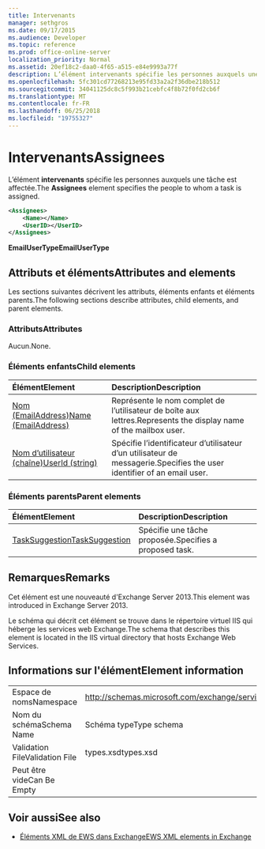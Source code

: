 ```yaml
---
title: Intervenants
manager: sethgros
ms.date: 09/17/2015
ms.audience: Developer
ms.topic: reference
ms.prod: office-online-server
localization_priority: Normal
ms.assetid: 20ef18c2-daa0-4f65-a515-e84e9993a77f
description: L’élément intervenants spécifie les personnes auxquels une tâche est affectée.
ms.openlocfilehash: 5fc301cd77268213e95fd33a2a2f36dbe218b512
ms.sourcegitcommit: 34041125dc8c5f993b21cebfc4f8b72f0fd2cb6f
ms.translationtype: MT
ms.contentlocale: fr-FR
ms.lasthandoff: 06/25/2018
ms.locfileid: "19755327"
---
```

# <a name="assignees"></a><span data-ttu-id="615b5-103">Intervenants</span><span class="sxs-lookup"><span data-stu-id="615b5-103">Assignees</span></span>

<span data-ttu-id="615b5-104">L’élément **intervenants** spécifie les personnes auxquels une tâche est affectée.</span><span class="sxs-lookup"><span data-stu-id="615b5-104">The **Assignees** element specifies the people to whom a task is assigned.</span></span> 
  
```XML
<Assignees>
    <Name></Name>
    <UserID></UserID>
</Assignees>
```

 <span data-ttu-id="615b5-105">**EmailUserType**</span><span class="sxs-lookup"><span data-stu-id="615b5-105">**EmailUserType**</span></span>
## <a name="attributes-and-elements"></a><span data-ttu-id="615b5-106">Attributs et éléments</span><span class="sxs-lookup"><span data-stu-id="615b5-106">Attributes and elements</span></span>

<span data-ttu-id="615b5-107">Les sections suivantes décrivent les attributs, éléments enfants et éléments parents.</span><span class="sxs-lookup"><span data-stu-id="615b5-107">The following sections describe attributes, child elements, and parent elements.</span></span>
  
### <a name="attributes"></a><span data-ttu-id="615b5-108">Attributs</span><span class="sxs-lookup"><span data-stu-id="615b5-108">Attributes</span></span>

<span data-ttu-id="615b5-109">Aucun.</span><span class="sxs-lookup"><span data-stu-id="615b5-109">None.</span></span>
  
### <a name="child-elements"></a><span data-ttu-id="615b5-110">Éléments enfants</span><span class="sxs-lookup"><span data-stu-id="615b5-110">Child elements</span></span>

|<span data-ttu-id="615b5-111">**Élément**</span><span class="sxs-lookup"><span data-stu-id="615b5-111">**Element**</span></span>|<span data-ttu-id="615b5-112">**Description**</span><span class="sxs-lookup"><span data-stu-id="615b5-112">**Description**</span></span>|
|:-----|:-----|
|[<span data-ttu-id="615b5-113">Nom (EmailAddress)</span><span class="sxs-lookup"><span data-stu-id="615b5-113">Name (EmailAddress)</span></span>](name-emailaddress.md) <br/> |<span data-ttu-id="615b5-114">Représente le nom complet de l’utilisateur de boîte aux lettres.</span><span class="sxs-lookup"><span data-stu-id="615b5-114">Represents the display name of the mailbox user.</span></span>  <br/> |
|[<span data-ttu-id="615b5-115">Nom d’utilisateur (chaîne)</span><span class="sxs-lookup"><span data-stu-id="615b5-115">UserId (string)</span></span>](userid-string.md) <br/> |<span data-ttu-id="615b5-116">Spécifie l’identificateur d’utilisateur d’un utilisateur de messagerie.</span><span class="sxs-lookup"><span data-stu-id="615b5-116">Specifies the user identifier of an email user.</span></span>  <br/> |
   
### <a name="parent-elements"></a><span data-ttu-id="615b5-117">Éléments parents</span><span class="sxs-lookup"><span data-stu-id="615b5-117">Parent elements</span></span>

|<span data-ttu-id="615b5-118">**Élément**</span><span class="sxs-lookup"><span data-stu-id="615b5-118">**Element**</span></span>|<span data-ttu-id="615b5-119">**Description**</span><span class="sxs-lookup"><span data-stu-id="615b5-119">**Description**</span></span>|
|:-----|:-----|
|[<span data-ttu-id="615b5-120">TaskSuggestion</span><span class="sxs-lookup"><span data-stu-id="615b5-120">TaskSuggestion</span></span>](tasksuggestion.md) <br/> |<span data-ttu-id="615b5-121">Spécifie une tâche proposée.</span><span class="sxs-lookup"><span data-stu-id="615b5-121">Specifies a proposed task.</span></span>  <br/> |
   
## <a name="remarks"></a><span data-ttu-id="615b5-122">Remarques</span><span class="sxs-lookup"><span data-stu-id="615b5-122">Remarks</span></span>

<span data-ttu-id="615b5-123">Cet élément est une nouveauté d'Exchange Server 2013.</span><span class="sxs-lookup"><span data-stu-id="615b5-123">This element was introduced in Exchange Server 2013.</span></span>
  
<span data-ttu-id="615b5-124">Le schéma qui décrit cet élément se trouve dans le répertoire virtuel IIS qui héberge les services web Exchange.</span><span class="sxs-lookup"><span data-stu-id="615b5-124">The schema that describes this element is located in the IIS virtual directory that hosts Exchange Web Services.</span></span>
  
## <a name="element-information"></a><span data-ttu-id="615b5-125">Informations sur l'élément</span><span class="sxs-lookup"><span data-stu-id="615b5-125">Element information</span></span>

|||
|:-----|:-----|
|<span data-ttu-id="615b5-126">Espace de noms</span><span class="sxs-lookup"><span data-stu-id="615b5-126">Namespace</span></span>  <br/> |http://schemas.microsoft.com/exchange/services/2006/types  <br/> |
|<span data-ttu-id="615b5-127">Nom du schéma</span><span class="sxs-lookup"><span data-stu-id="615b5-127">Schema Name</span></span>  <br/> |<span data-ttu-id="615b5-128">Schéma type</span><span class="sxs-lookup"><span data-stu-id="615b5-128">Type schema</span></span>  <br/> |
|<span data-ttu-id="615b5-129">Validation File</span><span class="sxs-lookup"><span data-stu-id="615b5-129">Validation File</span></span>  <br/> |<span data-ttu-id="615b5-130">types.xsd</span><span class="sxs-lookup"><span data-stu-id="615b5-130">types.xsd</span></span>  <br/> |
|<span data-ttu-id="615b5-131">Peut être vide</span><span class="sxs-lookup"><span data-stu-id="615b5-131">Can Be Empty</span></span>  <br/> ||
   
## <a name="see-also"></a><span data-ttu-id="615b5-132">Voir aussi</span><span class="sxs-lookup"><span data-stu-id="615b5-132">See also</span></span>

- [<span data-ttu-id="615b5-133">Éléments XML de EWS dans Exchange</span><span class="sxs-lookup"><span data-stu-id="615b5-133">EWS XML elements in Exchange</span></span>](ews-xml-elements-in-exchange.md)

